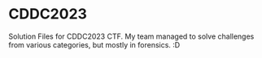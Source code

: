 # CDDC2023
Solution Files for CDDC2023 CTF. My team managed to solve challenges from various categories, but mostly in forensics. :D
